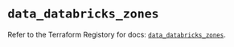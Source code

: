# `data_databricks_zones`

Refer to the Terraform Registory for docs: [`data_databricks_zones`](https://registry.terraform.io/providers/databricks/databricks/1.20.0/docs/data-sources/zones).
